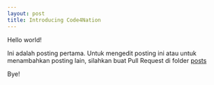 ```yaml
---
layout: post
title: Introducing Code4Nation
---
```


Hello world!

Ini adalah posting pertama. Untuk mengedit posting ini atau untuk menambahkan posting lain, silahkan buat Pull Request di folder [posts](https://github.com/Code4Nation/code4nation.github.io/tree/master/_posts)

Bye!